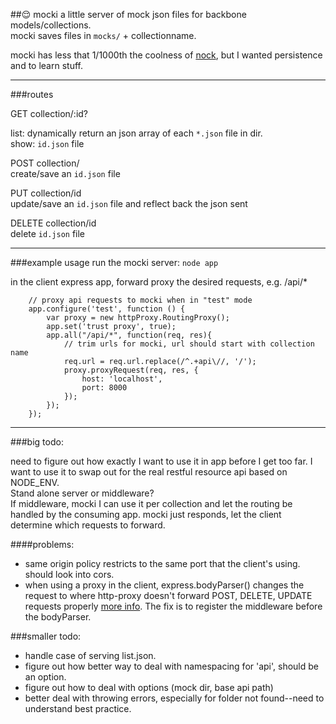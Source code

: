 ##😌  mocki
a little server of mock json files for backbone models/collections.  
mocki saves files in `mocks/` + collectionname.  

mocki has less that 1/1000th the coolness of [nock](https://github.com/flatiron/nock), but I wanted persistence and to learn stuff.

---------------

###routes

GET collection/:id?  

list: dynamically return an json array of each `*.json` file in dir.  
show: `id.json` file

POST collection/  
create/save an `id.json` file

PUT collection/id  
update/save an `id.json` file and reflect back the json sent
	
DELETE collection/id  
delete `id.json` file


---------------
###example usage
run the mocki server:  `node app`

in the client express app, forward proxy the desired requests, e.g. /api/*
		
		// proxy api requests to mocki when in "test" mode
		app.configure('test', function () {	
			var proxy = new httpProxy.RoutingProxy();
			app.set('trust proxy', true);
			app.all("/api/*", function(req, res){
				// trim urls for mocki, url should start with collection name
				req.url = req.url.replace(/^.+api\//, '/');
				proxy.proxyRequest(req, res, {
					host: 'localhost',
					port: 8000
				});
			});
		});


---------------

###big todo:

need to figure out how exactly I want to use it in app before I get too far. 
 I want to use it to swap out for the real restful resource api based on NODE_ENV.  
 Stand alone server or middleware?  
 If middleware, mocki I can use it per collection and let the routing be handled by the consuming app. mocki just responds, let the client determine which requests to forward.

####problems:

- same origin policy restricts to the same port that the client's using. should look into cors.
- when using a proxy in the client, express.bodyParser() changes the request to where http-proxy doesn't forward POST, DELETE, UPDATE requests properly [more info](https://github.com/nodejitsu/node-http-proxy/issues/180). The fix is to register the middleware before the bodyParser.

###smaller todo: 

- handle case of serving list.json.
- figure out how better way to deal with namespacing for 'api', should be an option.
- figure out how to deal with options (mock dir, base api path)
- better deal with throwing errors, especially for folder not found--need to understand best practice.